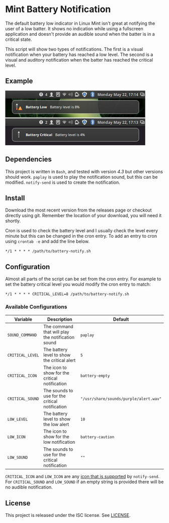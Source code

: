 # Mint Battery Notification

The default battery low indicator in Linux Mint isn't great at notifying the user of a low batter. It shows no indication while using a fullscreen application and doesn't provide an audible sound when the batter is in a critical state.

This script will show two types of notifications. The first is a visual notification when your battery has reached a low level. The second is a visual and auditory notification when the batter has reached the critical level.

## Example

![Battery Low](./battery-low.png "Battery Low")
![Battery Critical](./battery-critical.png "Battery Critical")

## Dependencies

This project is written in `Bash`, and tested with version *4.3* but other versions should work. `paplay` is used to play the notification sound, but this can be modified. `notify-send` is used to create the notification.

## Install

Download the most recent version from the releases page or checkout directly using git. Remember the location of your download, you will need it shortly.

Cron is used to check the battery level and I usually check the level every minute but this can be changed in the cron entry. To add an entry to cron using `crontab -e` and add the line below.

```
*/1 * * * * /path/to/battery-notify.sh
````

## Configuration

Almost all parts of the script can be set from the cron entry. For example to set the battery critical level you would modify the cron entry to match:

```
*/1 * * * * CRITICAL_LEVEL=8 /path/to/battery-notify.sh
````
### Available Configurations


| Variable | Description | Default |
|----------|-------------|---------|
| `SOUND_COMMAND` | The command that will play the notification sound | `paplay`
| `CRITICAL_LEVEL` | The battery level to show the critical alert | `5`
| `CRITICAL_ICON` | The icon to show for the critical notification | `battery-empty`
| `CRITICAL_SOUND` | The sounds to use for the critical notification | `"/usr/share/sounds/purple/alert.wav"`
| `LOW_LEVEL` | The battery level to show the low alert | `10`
| `LOW_ICON` | The icon to show for the low notification | `battery-caution`
| `LOW_SOUND` | The sounds to use for the critical notification | `""`

`CRITICAL_ICON` and `LOW_ICON` are any [icon that is supported][1] by `notify-send`. For `CRITICAL_SOUND` and `LOW_SOUND` if an empty string is provided there will be no audible notification.

## License

This project is released under the ISC license. See [LICENSE](./LICENSE).

[1]:[https://askubuntu.com/a/189262/18240]